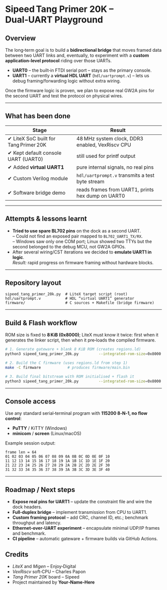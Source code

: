 # Sipeed Tang Primer 20K – Dual‑UART Playground

## Overview
The long‑term goal is to build a **bidirectional bridge** that moves framed data between two UART links and, eventually, to experiment with a **custom application‑level protocol** riding over those UARTs.  

* **UART0** – the built‑in FTDI serial port – stays as the primary console.  
* **UART1** – currently a **virtual HDL UART** (`hdl/uartprompt.v`) – lets us debug framing/forwarding logic without extra wiring.

Once the firmware logic is proven, we plan to expose real GW2A pins for the second UART and test the protocol on physical wires.

---

## What has been done

| Stage | Result |
|-------|--------|
| ✔ LiteX SoC built for Tang Primer 20K | 48 MHz system clock, DDR3 enabled, VexRiscv CPU |
| ✔ Kept default console UART (UART0) | still used for printf output |
| ✔ Added **virtual UART1** | pure internal signals, no real pins |
| ✔ Custom Verilog module | `hdl/uartprompt.v` transmits a test byte stream |
| ✔ Software bridge demo | reads frames from UART1, prints hex dump on UART0 |

---

## Attempts & lessons learnt

* **Tried to use spare BL702 pins** on the dock as a second UART.  
  – Could not find an exposed pair mapped to `BL702_UART1_TX/RX`.  
  – Windows saw only one COM port; Linux showed two TTYs but the second belonged to the debug MCU, not GW2A GPIOs.  
* After several wiring/CST iterations we decided to **emulate UART1 in logic**.  
  *Result:* rapid progress on firmware framing without hardware blocks.

---

## Repository layout
```text
sipeed_tang_primer_20k.py  # LiteX target script (root)
hdl/uartprompt.v           # HDL “virtual UART1” generator
firmware/                  # C sources + Makefile (bridge firmware)
```

---

## Build & Flash workflow
ROM size is fixed to **8 KiB (0x8000)**; LiteX must know it twice: first when it generates the linker script, then when it pre‑loads the compiled firmware.

```bash
# 1. Generate gateware + blank 8 KiB ROM (creates regions.ld)
python3 sipeed_tang_primer_20k.py         --integrated-rom-size=0x8000         --build

# 2. Build the C firmware (uses regions.ld from step 1)
make -C firmware            # produces firmware/main.bin

# 3. Build final bitstream with ROM initialised + flash it
python3 sipeed_tang_primer_20k.py         --integrated-rom-size=0x8000         --integrated-rom-init=firmware/main.bin         --build --flash
```

---

## Console access
Use any standard serial‑terminal program with **115200 8‑N‑1, no flow control**:

* **PuTTY** / KiTTY (Windows)
* **minicom** / **screen** (Linux/macOS)

Example session output:

```
frame len = 64
01 02 03 04 05 06 07 08 09 0A 0B 0C 0D 0E 0F 10
11 12 13 14 15 16 17 18 19 1A 1B 1C 1D 1E 1F 20
21 22 23 24 25 26 27 28 29 2A 2B 2C 2D 2E 2F 30
31 32 33 34 35 36 37 38 39 3A 3B 3C 3D 3E 3F 40
```

---

## Roadmap / Next steps
* **Expose real pins for UART1** – update the constraint file and wire the dock headers.  
* **Full‑duplex bridge** – implement transmission from CPU to UART1.  
* **Custom framing protocol** – add CRC, channel ID, etc.; benchmark throughput and latency.  
* **Ethernet‑over‑UART experiment** – encapsulate minimal UDP/IP frames and benchmark.  
* **CI pipeline** – automatic gateware + firmware builds via GitHub Actions.

## Credits
* *LiteX* and *Migen* – Enjoy‑Digital  
* *VexRiscv* soft‑CPU – Charles Papon  
* *Tang Primer 20K* board – Sipeed  
* Project maintained by **Your‑Name‑Here**
